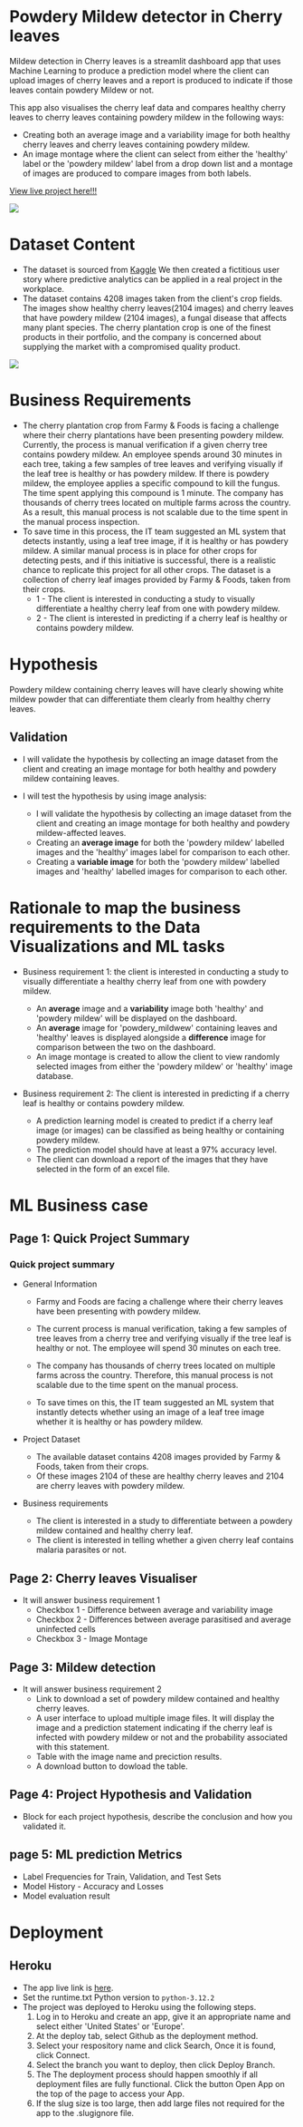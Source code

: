 # Powdery Mildew detector in Cherry leaves

Mildew detection in Cherry leaves is a streamlit dashboard app that uses Machine Learning to produce a prediction model where the client can upload images of cherry leaves and a report is produced to indicate if those leaves contain powdery Mildew or not.


This app also visualises the cherry leaf data and compares healthy cherry leaves to cherry leaves containing powdery mildew in the following ways:
- Creating both an average image and a variability image for both healthy cherry leaves and cherry leaves containing powdery mildew.
- An image montage where the client can select from either the 'healthy' label or the 'powdery mildew' label from a drop down list and a montage of images are produced to compare images from both labels.

[View live project here!!!](https://cherry-leaf-mildew-detector-3-3672595f0fcb.herokuapp.com/)

![](/docs/am_i_responsive%20_image.png)

# Dataset Content
- The dataset is sourced from [Kaggle](https://www.kaggle.com/datasets/codeinstitute/cherry-leaves)  We then created a fictitious user story where predictive analytics can be applied in a real project in the workplace.
- The dataset contains 4208 images taken from the client's crop fields. The images show healthy cherry leaves(2104 images) and cherry leaves that have powdery mildew (2104 images), a fungal disease that affects many plant species. The cherry plantation crop is one of the finest products in their portfolio, and the company is concerned about supplying the market with a compromised quality product.

![](/docs/kaggle_dataset_image.png)

# Business Requirements
- The cherry plantation crop from Farmy & Foods is facing a challenge where their cherry plantations have been presenting powdery mildew. Currently, the process is manual verification if a given cherry tree contains powdery mildew. An employee spends around 30 minutes in each tree, taking a few samples of tree leaves and verifying visually if the leaf tree is healthy or has powdery mildew. If there is powdery mildew, the employee applies a specific compound to kill the fungus. The time spent applying this compound is 1 minute. The company has thousands of cherry trees located on multiple farms across the country. As a result, this manual process is not scalable due to the time spent in the manual process inspection.
- To save time in this process, the IT team suggested an ML system that detects instantly, using a leaf tree image, if it is healthy or has powdery mildew. A similar manual process is in place for other crops for detecting pests, and if this initiative is successful, there is a realistic chance to replicate this project for all other crops. The dataset is a collection of cherry leaf images provided by Farmy & Foods, taken from their crops.
    - 1 - The client is interested in conducting a study to visually differentiate a healthy cherry leaf from one with powdery mildew.
    - 2 - The client is interested in predicting if a cherry leaf is healthy or contains powdery mildew.

# Hypothesis

Powdery mildew containing cherry leaves  will have clearly showing white mildew powder that can differentiate them clearly from healthy cherry leaves.

## Validation
- I will validate the hypothesis by collecting an image dataset from the client and creating an image montage for both healthy and powdery mildew containing leaves.

- I will test the hypothesis by using image analysis:
    - I will validate the hypothesis by collecting an image dataset from the client and creating an image montage for both healthy and powdery mildew-affected leaves.
    - Creating an **average image** for both the 'powdery mildew' labelled images and the 'healthy' images label for comparison to each other.
    - Creating a **variable image** for both the 'powdery mildew' labelled images and 'healthy' labelled images for comparison to each other.

# Rationale to map the business requirements to the Data Visualizations and ML tasks

- Business requirement 1: the client is interested in conducting a study to visually differentiate a healthy cherry leaf from one with powdery mildew.

    - An **average** image and a **variability** image both 'healthy' and 'powdery mildew' will be displayed on the dashboard.
    - An **average** image for 'powdery_mildwew' containing leaves and 'healthy' leaves is displayed alongside a **difference** image for comparison between the two on the dashboard.
    - An image montage is created to allow the client to view randomly selected images from either the 'powdery mildew' or 'healthy' image database.
- Business requirement 2: The client is interested in predicting if a cherry leaf is healthy or contains powdery mildew.

    - A prediction learning model is created to predict if a cherry leaf image (or images) can be classified as being healthy or containing powdery mildew.
    - The prediction model should have at least a 97% accuracy level.
    - The client can download a report of the images that they have selected in the form of an excel file.
# ML Business case
## Page 1: Quick Project Summary
### Quick project summary

- General Information
    - Farmy and Foods are facing a challenge where their cherry leaves have been presenting with powdery mildew.

    - The current process is manual verification, taking a few samples of tree leaves from a cherry tree and verifying visually if the tree leaf is healthy or not. The employee will spend 30 minutes on each tree.
    - The company has thousands of cherry trees located on multiple farms across the country. Therefore, this manual process is not scalable due to the time spent on the manual process.

    - To save times on this, the IT team suggested an ML system that instantly detects whether using an image of a leaf tree image whether it is healthy or has powdery mildew.

- Project Dataset
    - The available dataset contains 4208 images provided by Farmy & Foods, taken from their crops. 
    - Of these images 2104 of these are healthy cherry leaves and 2104 are cherry leaves with powdery mildew.
- Business requirements
    - The client is interested in a study to differentiate between a powdery mildew contained and healthy cherry leaf.
    - The client is interested in telling whether a given cherry leaf contains malaria parasites or not.
## Page 2: Cherry leaves Visualiser
- It will answer business requirement 1
    - Checkbox 1 - Difference between average and variability image
    - Checkbox 2 - Differences between average parasitised and average uninfected cells
    - Checkbox 3 - Image Montage
## Page 3: Mildew detection
- It will answer business requirement 2
    - Link to download a set of powdery mildew contained and healthy cherry leaves.
    - A user interface to upload multiple image files. It will display the image and a prediction statement indicating if the cherry leaf is infected with powdery mildew or not and the probability associated with this statement.
    - Table with the image name and preciction results.
    - A download button to dowload the table.
## Page 4: Project Hypothesis and Validation
- Block for each project hypothesis, describe the   conclusion and how you validated it.
## page 5: ML prediction Metrics
- Label Frequencies for Train, Validation, and Test Sets
- Model History - Accuracy and Losses
- Model evaluation result



# Deployment
## Heroku
- The app live link is [here](https://cherry-leaf-mildew-detector-3-3672595f0fcb.herokuapp.com/).
- Set the runtime.txt Python version to `python-3.12.2`
- The project was deployed to Heroku using the following steps.
    1. Log in to Heroku and create an app, give it an appropriate name and select either 'United States' or 'Europe'.
    2. At the deploy tab, select Github as the deployment method.
    3. Select your respository name and click Search, Once it is found, click Connect.
    4. Select the branch you want to deploy, then click Deploy Branch.
    5. The The deployment process should happen smoothly if all deployment files are fully functional. Click the button Open App on the top of the page to access your App.
    6. If the slug size is too large, then add large files not required for the app to the .slugignore file.


